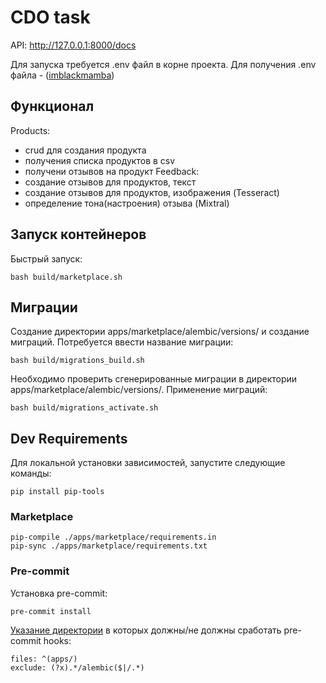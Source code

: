 # CDO task

API: http://127.0.0.1:8000/docs

Для запуска требуется .env файл в корне проекта.
Для получения .env файла - ([imblackmamba](https://t.me/imblackmamba13))

## Функционал
Products:
- crud для создания продукта
- получения списка продуктов в csv
- получени отзывов на продукт
Feedback:
- создание отзывов для продуктов, текст
- создание отзывов для продуктов, изображения (Tesseract)
- определение тона(настроения) отзыва (Mixtral)

## Запуск контейнеров
Быстрый запуск:
```
bash build/marketplace.sh
```

## Миграции
Создание директории apps/marketplace/alembic/versions/ и создание миграций. Потребуется ввести название миграции:
```
bash build/migrations_build.sh
```
Необходимо проверить сгенерированные миграции в директории apps/marketplace/alembic/versions/.
Применение миграций:
```
bash build/migrations_activate.sh
```

## Dev Requirements
Для локальной установки зависимостей, запустите следующие команды:
```
pip install pip-tools
```

### Marketplace
```
pip-compile ./apps/marketplace/requirements.in
pip-sync ./apps/marketplace/requirements.txt
```

### Pre-commit
Установка pre-commit:
```
pre-commit install
```
[Указание директории](.pre-commit-config.yaml) в которых должны/не должны сработать pre-commit hooks:  
```
files: ^(apps/)
exclude: (?x).*/alembic($|/.*)
```